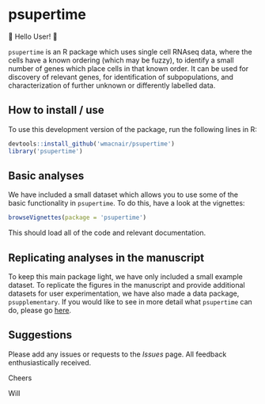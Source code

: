 # psupertime

:wave: Hello User! :wave:

`psupertime` is an R package which uses single cell RNAseq data, where the cells have a known ordering (which may be fuzzy), to identify a small number of genes which place cells in that known order. It can be used for discovery of relevant genes, for identification of subpopulations, and characterization of further unknown or differently labelled data.


## How to install / use

To use this development version of the package, run the following lines in R:
```R
devtools::install_github('wmacnair/psupertime')
library('psupertime')
```

## Basic analyses

We have included a small dataset which allows you to use some of the basic functionality in `psupertime`. To do this, have a look at the vignettes:
```R
browseVignettes(package = 'psupertime')
```

This should load all of the code and relevant documentation. 

## Replicating analyses in the manuscript

To keep this main package light, we have only included a small example dataset. To replicate the figures in the manuscript and provide additional datasets for user experimentation, we have also made a data package, `psupplementary`. If you would like to see in more detail what `psupertime` can do, please go [here](https://github.com/wmacnair/psupplementary).


## Suggestions

Please add any issues or requests to the _Issues_ page. All feedback enthusiastically received.

Cheers

Will

